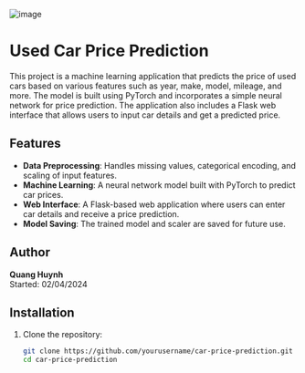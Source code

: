 ![image](https://cdn.discordapp.com/attachments/931674944063029259/1293679452156465172/image.png?ex=67084060&is=6706eee0&hm=d1698c6af9512526fc14a07f0bd421d6e3dd54236e2190f09d029de2fa81c987&)

# Used Car Price Prediction

This project is a machine learning application that predicts the price of used cars based on various features such as year, make, model, mileage, and more. The model is built using PyTorch and incorporates a simple neural network for price prediction. The application also includes a Flask web interface that allows users to input car details and get a predicted price.

## Features

- **Data Preprocessing**: Handles missing values, categorical encoding, and scaling of input features.
- **Machine Learning**: A neural network model built with PyTorch to predict car prices.
- **Web Interface**: A Flask-based web application where users can enter car details and receive a price prediction.
- **Model Saving**: The trained model and scaler are saved for future use.

## Author

**Quang Huynh**  
Started: 02/04/2024

## Installation

1. Clone the repository:

   ```bash
   git clone https://github.com/yourusername/car-price-prediction.git
   cd car-price-prediction
   ```

